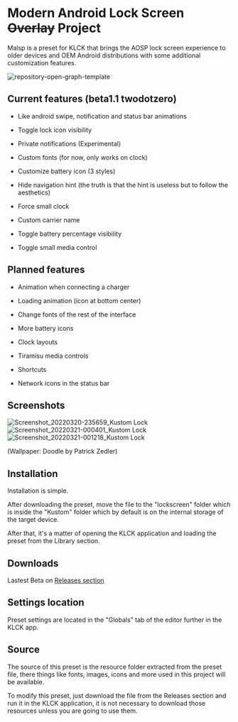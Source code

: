 # Modern Android Lock Screen ~~Overlay~~ Project
Malsp is a preset for KLCK that brings the AOSP lock screen experience to older devices and OEM Android distributions with some additional customization features.

![repository-open-graph-template](https://user-images.githubusercontent.com/51493723/159220061-e0c4900a-9cf4-49a5-b067-cc33fcc2fb0f.jpg)

## Current features (beta1.1 twodotzero)

- Like android swipe, notification and status bar animations

- Toggle lock icon visibility

- Private notifications (Experimental)

- Custom fonts (for now, only works on clock)

- Customize battery icon (3 styles)

- Hide navigation hint (the truth is that the hint is useless but to follow the aesthetics)

- Force small clock

- Custom carrier name

- Toggle battery percentage visibility

- Toggle small media control

## Planned features

- Animation when connecting a charger

- Loading animation (icon at bottom center)

- Change fonts of the rest of the interface

- More battery icons

- Clock layouts

- Tiramisu media controls

- Shortcuts

- Network icons in the status bar

## Screenshots

![Screenshot_20220320-235659_Kustom Lock](https://user-images.githubusercontent.com/51493723/159222022-7eba602d-e5fd-46b1-921e-b552b5e5a126.png) ![Screenshot_20220321-000401_Kustom Lock](https://user-images.githubusercontent.com/51493723/159222067-b63536b1-7aad-4f72-8ad2-253e32a2e601.png) ![Screenshot_20220321-001218_Kustom Lock](https://user-images.githubusercontent.com/51493723/159222099-c3885870-1b4f-45c2-9acc-3085ae0b2c3f.png)

(Wallpaper: Doodle by Patrick Zedler)

## Installation
Installation is simple.

After downloading the preset, move the file to the "lockscreen" folder which is inside the "Kustom" folder which by default is on the internal storage of the target device.

After that, it's a matter of opening the KLCK application and loading the preset from the Library section.

## Downloads

Lastest Beta on [Releases section](https://github.com/briankrd/Malsp-KUSTOM/releases/tag/beta1.1-twodotzero)

## Settings location

Preset settings are located in the "Globals" tab of the editor further in the KLCK app.

## Source

The source of this preset is the resource folder extracted from the preset file, there things like fonts, images, icons and more used in this project will be available.

To modify this preset, just download the file from the Releases section and run it in the KLCK application, it is not necessary to download those resources unless you are going to use them.
